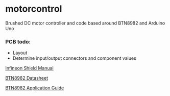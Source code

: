 # motorcontrol
Brushed DC motor controller and code based around BTN8982 and Arduino Uno


### PCB todo:
* Layout
* Determine input/output connectors and component values

<a href="https://www.infineon.com/dgdl/Infineon-Motor_Control_Shield_with_BTN8982TA_for_Arduino-UM-v01_00-EN.pdf?fileId=5546d4624ca27d02014cb20b89867eed" target="_blank">Infineon Shield Manual</a>

<a href="https://www.infineon.com/dgdl/Infineon-BTN8982TA-DS-v01_00-EN.pdf?fileId=db3a30433fa9412f013fbe32289b7c17" target="_blank">BTN8982 Datasheet</a>

<a href="https://www.infineon.com/dgdl/Infineon-NovalithIC_BTN89x0-x2-AN-v00_04-EN.pdf?fileId=db3a30433fa9412f013fc8d88e3d430a" target="_blank">BTN8982 Application Guide</a>
